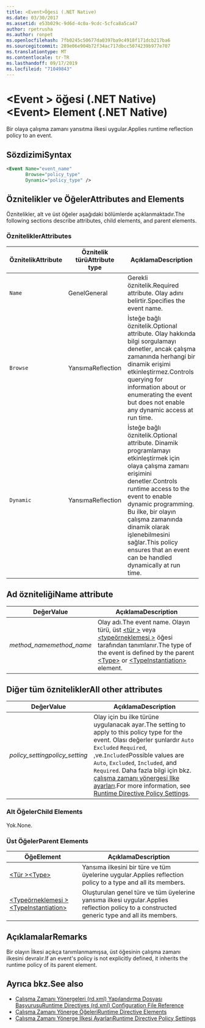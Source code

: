 ```yaml
---
title: <Event>Öğesi (.NET Native)
ms.date: 03/30/2017
ms.assetid: e53b029c-9d6d-4c0a-9cdc-5cfca8a5ca47
author: rpetrusha
ms.author: ronpet
ms.openlocfilehash: 7fb0245c50677da0397ba9c4918f171dcb217ba6
ms.sourcegitcommit: 289e06e904b72f34ac717dbcc5074239b977e707
ms.translationtype: MT
ms.contentlocale: tr-TR
ms.lasthandoff: 09/17/2019
ms.locfileid: "71049843"
---
```

# <a name="event-element-net-native"></a><span data-ttu-id="c7aa5-102">\<Event > öğesi (.NET Native)</span><span class="sxs-lookup"><span data-stu-id="c7aa5-102">\<Event> Element (.NET Native)</span></span>
<span data-ttu-id="c7aa5-103">Bir olaya çalışma zamanı yansıtma ilkesi uygular.</span><span class="sxs-lookup"><span data-stu-id="c7aa5-103">Applies runtime reflection policy to an event.</span></span>  
  
## <a name="syntax"></a><span data-ttu-id="c7aa5-104">Sözdizimi</span><span class="sxs-lookup"><span data-stu-id="c7aa5-104">Syntax</span></span>  
  
```xml  
<Event Name="event_name"   
       Browse="policy_type"   
       Dynamic="policy_type" />  
```  
  
## <a name="attributes-and-elements"></a><span data-ttu-id="c7aa5-105">Öznitelikler ve Öğeler</span><span class="sxs-lookup"><span data-stu-id="c7aa5-105">Attributes and Elements</span></span>  
 <span data-ttu-id="c7aa5-106">Öznitelikler, alt ve üst öğeler aşağıdaki bölümlerde açıklanmaktadır.</span><span class="sxs-lookup"><span data-stu-id="c7aa5-106">The following sections describe attributes, child elements, and parent elements.</span></span>  
  
### <a name="attributes"></a><span data-ttu-id="c7aa5-107">Öznitelikler</span><span class="sxs-lookup"><span data-stu-id="c7aa5-107">Attributes</span></span>  
  
|<span data-ttu-id="c7aa5-108">Öznitelik</span><span class="sxs-lookup"><span data-stu-id="c7aa5-108">Attribute</span></span>|<span data-ttu-id="c7aa5-109">Öznitelik türü</span><span class="sxs-lookup"><span data-stu-id="c7aa5-109">Attribute type</span></span>|<span data-ttu-id="c7aa5-110">Açıklama</span><span class="sxs-lookup"><span data-stu-id="c7aa5-110">Description</span></span>|  
|---------------|--------------------|-----------------|  
|`Name`|<span data-ttu-id="c7aa5-111">Genel</span><span class="sxs-lookup"><span data-stu-id="c7aa5-111">General</span></span>|<span data-ttu-id="c7aa5-112">Gerekli öznitelik.</span><span class="sxs-lookup"><span data-stu-id="c7aa5-112">Required attribute.</span></span> <span data-ttu-id="c7aa5-113">Olay adını belirtir.</span><span class="sxs-lookup"><span data-stu-id="c7aa5-113">Specifies the event name.</span></span>|  
|`Browse`|<span data-ttu-id="c7aa5-114">Yansıma</span><span class="sxs-lookup"><span data-stu-id="c7aa5-114">Reflection</span></span>|<span data-ttu-id="c7aa5-115">İsteğe bağlı öznitelik.</span><span class="sxs-lookup"><span data-stu-id="c7aa5-115">Optional attribute.</span></span> <span data-ttu-id="c7aa5-116">Olay hakkında bilgi sorgulamayı denetler, ancak çalışma zamanında herhangi bir dinamik erişimi etkinleştirmez.</span><span class="sxs-lookup"><span data-stu-id="c7aa5-116">Controls querying for information about or enumerating the event but does not enable any dynamic access at run time.</span></span>|  
|`Dynamic`|<span data-ttu-id="c7aa5-117">Yansıma</span><span class="sxs-lookup"><span data-stu-id="c7aa5-117">Reflection</span></span>|<span data-ttu-id="c7aa5-118">İsteğe bağlı öznitelik.</span><span class="sxs-lookup"><span data-stu-id="c7aa5-118">Optional attribute.</span></span> <span data-ttu-id="c7aa5-119">Dinamik programlamayı etkinleştirmek için olaya çalışma zamanı erişimini denetler.</span><span class="sxs-lookup"><span data-stu-id="c7aa5-119">Controls runtime access to the event to enable dynamic programming.</span></span> <span data-ttu-id="c7aa5-120">Bu ilke, bir olayın çalışma zamanında dinamik olarak işlenebilmesini sağlar.</span><span class="sxs-lookup"><span data-stu-id="c7aa5-120">This policy ensures that an event can be handled dynamically at run time.</span></span>|  
  
## <a name="name-attribute"></a><span data-ttu-id="c7aa5-121">Ad özniteliği</span><span class="sxs-lookup"><span data-stu-id="c7aa5-121">Name attribute</span></span>  
  
|<span data-ttu-id="c7aa5-122">Değer</span><span class="sxs-lookup"><span data-stu-id="c7aa5-122">Value</span></span>|<span data-ttu-id="c7aa5-123">Açıklama</span><span class="sxs-lookup"><span data-stu-id="c7aa5-123">Description</span></span>|  
|-----------|-----------------|  
|<span data-ttu-id="c7aa5-124">*method_name*</span><span class="sxs-lookup"><span data-stu-id="c7aa5-124">*method_name*</span></span>|<span data-ttu-id="c7aa5-125">Olay adı.</span><span class="sxs-lookup"><span data-stu-id="c7aa5-125">The event name.</span></span> <span data-ttu-id="c7aa5-126">Olayın türü, üst [ \<tür >](type-element-net-native.md) veya [ \<typeörneklemesi >](typeinstantiation-element-net-native.md) öğesi tarafından tanımlanır.</span><span class="sxs-lookup"><span data-stu-id="c7aa5-126">The type of the event is defined by the parent [\<Type>](type-element-net-native.md) or [\<TypeInstantiation>](typeinstantiation-element-net-native.md) element.</span></span>|  
  
## <a name="all-other-attributes"></a><span data-ttu-id="c7aa5-127">Diğer tüm öznitelikler</span><span class="sxs-lookup"><span data-stu-id="c7aa5-127">All other attributes</span></span>  
  
|<span data-ttu-id="c7aa5-128">Değer</span><span class="sxs-lookup"><span data-stu-id="c7aa5-128">Value</span></span>|<span data-ttu-id="c7aa5-129">Açıklama</span><span class="sxs-lookup"><span data-stu-id="c7aa5-129">Description</span></span>|  
|-----------|-----------------|  
|<span data-ttu-id="c7aa5-130">*policy_setting*</span><span class="sxs-lookup"><span data-stu-id="c7aa5-130">*policy_setting*</span></span>|<span data-ttu-id="c7aa5-131">Olay için bu ilke türüne uygulanacak ayar.</span><span class="sxs-lookup"><span data-stu-id="c7aa5-131">The setting to apply to this policy type for the event.</span></span> <span data-ttu-id="c7aa5-132">Olası değerler şunlardır `Auto` `Excluded` `Required`, ,ve.`Included`</span><span class="sxs-lookup"><span data-stu-id="c7aa5-132">Possible values are `Auto`, `Excluded`, `Included`, and `Required`.</span></span> <span data-ttu-id="c7aa5-133">Daha fazla bilgi için bkz. [çalışma zamanı yönergesi Ilke ayarları](runtime-directive-policy-settings.md).</span><span class="sxs-lookup"><span data-stu-id="c7aa5-133">For more information, see [Runtime Directive Policy Settings](runtime-directive-policy-settings.md).</span></span>|  
  
### <a name="child-elements"></a><span data-ttu-id="c7aa5-134">Alt Öğeler</span><span class="sxs-lookup"><span data-stu-id="c7aa5-134">Child Elements</span></span>  
 <span data-ttu-id="c7aa5-135">Yok.</span><span class="sxs-lookup"><span data-stu-id="c7aa5-135">None.</span></span>  
  
### <a name="parent-elements"></a><span data-ttu-id="c7aa5-136">Üst Öğeler</span><span class="sxs-lookup"><span data-stu-id="c7aa5-136">Parent Elements</span></span>  
  
|<span data-ttu-id="c7aa5-137">Öğe</span><span class="sxs-lookup"><span data-stu-id="c7aa5-137">Element</span></span>|<span data-ttu-id="c7aa5-138">Açıklama</span><span class="sxs-lookup"><span data-stu-id="c7aa5-138">Description</span></span>|  
|-------------|-----------------|  
|[<span data-ttu-id="c7aa5-139">\<Tür ></span><span class="sxs-lookup"><span data-stu-id="c7aa5-139">\<Type></span></span>](type-element-net-native.md)|<span data-ttu-id="c7aa5-140">Yansıma ilkesini bir türe ve tüm üyelerine uygular.</span><span class="sxs-lookup"><span data-stu-id="c7aa5-140">Applies reflection policy to a type and all its members.</span></span>|  
|[<span data-ttu-id="c7aa5-141">\<Typeörneklemesi ></span><span class="sxs-lookup"><span data-stu-id="c7aa5-141">\<TypeInstantiation></span></span>](typeinstantiation-element-net-native.md)|<span data-ttu-id="c7aa5-142">Oluşturulan genel türe ve tüm üyelerine yansıma ilkesi uygular.</span><span class="sxs-lookup"><span data-stu-id="c7aa5-142">Applies reflection policy to a constructed generic type and all its members.</span></span>|  
  
## <a name="remarks"></a><span data-ttu-id="c7aa5-143">Açıklamalar</span><span class="sxs-lookup"><span data-stu-id="c7aa5-143">Remarks</span></span>  
 <span data-ttu-id="c7aa5-144">Bir olayın İlkesi açıkça tanımlanmamışsa, üst öğesinin çalışma zamanı ilkesini devralır.</span><span class="sxs-lookup"><span data-stu-id="c7aa5-144">If an event's policy is not explicitly defined, it inherits the runtime policy of its parent element.</span></span>  
  
## <a name="see-also"></a><span data-ttu-id="c7aa5-145">Ayrıca bkz.</span><span class="sxs-lookup"><span data-stu-id="c7aa5-145">See also</span></span>

- [<span data-ttu-id="c7aa5-146">Çalışma Zamanı Yönergeleri (rd.xml) Yapılandırma Dosyası Başvurusu</span><span class="sxs-lookup"><span data-stu-id="c7aa5-146">Runtime Directives (rd.xml) Configuration File Reference</span></span>](runtime-directives-rd-xml-configuration-file-reference.md)
- [<span data-ttu-id="c7aa5-147">Çalışma Zamanı Yönerge Öğeleri</span><span class="sxs-lookup"><span data-stu-id="c7aa5-147">Runtime Directive Elements</span></span>](runtime-directive-elements.md)
- [<span data-ttu-id="c7aa5-148">Çalışma Zamanı Yönerge İlkesi Ayarları</span><span class="sxs-lookup"><span data-stu-id="c7aa5-148">Runtime Directive Policy Settings</span></span>](runtime-directive-policy-settings.md)
